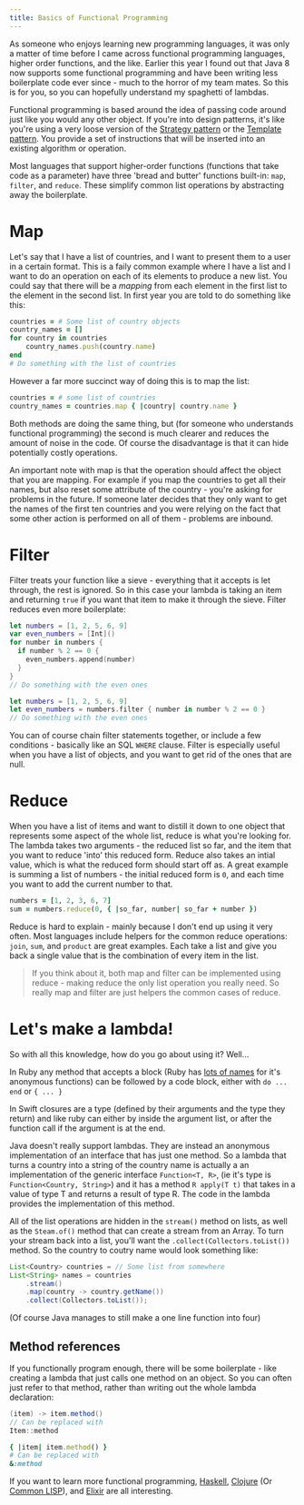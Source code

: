 ```yaml
---
title: Basics of Functional Programming
---
```


As someone who enjoys learning new programming languages, it was only a matter of time before I came across functional programming languages, higher order functions, and the like. Earlier this year I found out that Java 8 now supports some functional programming and have been writing less boilerplate code ever since - much to the horror of my team mates. So this is for you, so you can hopefully understand my spaghetti of lambdas.

Functional programming is based around the idea of passing code around just like you would any other object. If you're into design patterns, it's like you're using a very loose version of the [Strategy pattern](https://en.wikipedia.org/wiki/Template_method_pattern) or the [Template pattern](https://en.wikipedia.org/wiki/Template_method_pattern). You provide a set of instructions that will be inserted into an existing algorithm or operation.

Most languages that support higher-order functions (functions that take code as a parameter) have three 'bread and butter' functions built-in: `map`, `filter`, and `reduce`. These simplify common list operations by abstracting away the boilerplate.

# Map

Let's say that I have a list of countries, and I want to present them to a user in a certain format. This is a faily common example where I have a list and I want to do an operation on each of its elements to produce a new list. You could say that there will be a _mapping_ from each element in the first list to the element in the second list. In first year you are told to do something like this:

```ruby
countries = # Some list of country objects
country_names = []
for country in countries
    country_names.push(country.name)
end
# Do something with the list of countries
```

However a far more succinct way of doing this is to map the list:

```ruby
countries = # some list of countries
country_names = countries.map { |country| country.name }
```

Both methods are doing the same thing, but (for someone who understands functional programming) the second is much clearer and reduces the amount of noise in the code. Of course the disadvantage is that it can hide potentially costly operations.

An important note with map is that the operation should affect the object that you are mapping. For example if you map the countries to get all their names, but also reset some attribute of the country - you're asking for problems in the future. If someone later decides that they only want to get the names of the first ten countries and you were relying on the fact that some other action is performed on all of them - problems are inbound.

# Filter

Filter treats your function like a sieve - everything that it accepts is let through, the rest is ignored. So in this case your lambda is taking an item and returning `true` if you want that item to make it through the sieve. Filter reduces even more boilerplate:

```swift
let numbers = [1, 2, 5, 6, 9]
var even_numbers = [Int]()
for number in numbers {
  if number % 2 == 0 {
    even_numbers.append(number)
  }
}
// Do something with the even ones
```

```swift
let numbers = [1, 2, 5, 6, 9]
let even_numbers = numbers.filter { number in number % 2 == 0 }
// Do something with the even ones
```

You can of course chain filter statements together, or include a few conditions - basically like an SQL `WHERE` clause. Filter is especially useful when you have a list of objects, and you want to get rid of the ones that are null.

# Reduce

When you have a list of items and want to distill it down to one object that represents some aspect of the whole list, reduce is what you're looking for. The lambda takes two arguments - the reduced list so far, and the item that you want to reduce 'into' this reduced form. Reduce also takes an intial value, which is what the reduced form should start off as. A great example is summing a list of numbers - the initial reduced form is `0`, and each time you want to add the current number to that.

```ruby
numbers = [1, 2, 3, 6, 7]
sum = numbers.reduce(0, { |so_far, number| so_far + number })
```

Reduce is hard to explain - mainly because I don't end up using it very often. Most languages include helpers for the common reduce operations: `join`, `sum`, and `product` are great examples. Each take a list and give you back a single value that is the combination of every item in the list.

> If you think about it, both map and filter can be implemented using reduce - making reduce the only list operation you really need. So really map and filter are just helpers the common cases of reduce.

# Let's make a lambda!

So with all this knowledge, how do you go about using it? Well...

In Ruby any method that accepts a block (Ruby has [lots of names](https://awaxman11.github.io/blog/2013/08/05/what-is-the-difference-between-a-block/) for it's anonymous functions) can be followed by a code block, either with `do ... end` or `{ ... }`

In Swift closures are a type (defined by their arguments and the type they return) and like ruby can either by inside the argument list, or after the function call if the argument is at the end.

Java doesn't really support lambdas. They are instead an anonymous implementation of an interface that has just one method. So a lambda that turns a country into a string of the country name is actually a an implementation of the generic interface `Function<T, R>`, (ie it's type is `Function<Country, String>`) and it has a method `R apply(T t)` that takes in a value of type T and returns a result of type R. The code in the lambda provides the implementation of this method.

All of the list operations are hidden in the `stream()` method on lists, as well as the `Steam.of()` method that can create a stream from an Array. To turn your stream back into a list, you'll want the `.collect(Collectors.toList())` method. So the country to coutry name would look something like:

```java
List<Country> countries = // Some list from somewhere
List<String> names = countries
    .stream()
    .map(country -> country.getName())
    .collect(Collectors.toList());
```

(Of course Java manages to still make a one line function into four)

## Method references

If you functionally program enough, there will be some boilerplate - like creating a lambda that just calls one method on an object. So you can often just refer to that method, rather than writing out the whole lambda declaration:

```java
(item) -> item.method()
// Can be replaced with
Item::method
```

```ruby
{ |item| item.method() }
# Can be replaced with
&:method
```

If you want to learn more functional programming, [Haskell](https://learnyouahaskell.com/chapters), [Clojure](https://clojure.org/) (Or [Common LISP](https://www.gigamonkeys.com/book/)), and [Elixir](https://www.manning.com/books/elixir-in-action) are all interesting.

